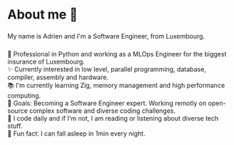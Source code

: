 <h1 align="left">About me 👋</h1>

###

<p align="left">My name is Adrien and I'm a Software Engineer, from Luxembourg.</p>

###

<p align="left">🐍 Professional in Python and working as a MLOps Engineer for the biggest insurance of Luxembourg.<br>✨ Currently interested in low level, parallel programming, database, compiler, assembly and hardware.<br>📚 I'm currently learning Zig, memory management and high performance computing.<br>🎯 Goals: Becoming a Software Engineer expert. Working remotly on open-source complex software and diverse coding challenges.<br>📅 I code daily and if I'm not, I am reading or listening about diverse tech stuff.<br>🎲 Fun fact: I can fall asleep in 1min every night.</p>
